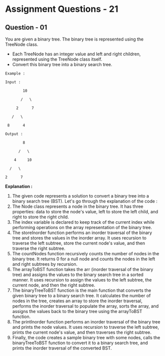 # **Assignment Questions - 21**
## **Question - 01**

You are given a binary tree. The binary tree is represented using the TreeNode class. 
- Each TreeNode has an integer value and left and right children, represented using the TreeNode class itself. 
- Convert this binary tree into a binary search tree.

```
Example :

Input :

        10

       /   \

     2      7

   /   \

 8      4

Output :

        8

      /   \

    4     10

  /   \

2      7
```

**Explanation :**
1. The given code represents a solution to convert a binary tree into a binary search tree (BST). Let's go through the explanation of the code :
2. The Node class represents a node in the binary tree. It has three properties: data to store the node's value, left to store the left child, and right to store the right child.
3. The index variable is declared to keep track of the current index while performing operations on the array representation of the binary tree.
4. The storeInorder function performs an inorder traversal of the binary tree and stores the values in the inorder array. It uses recursion to traverse the left subtree, store the current node's value, and then traverse the right subtree.
5. The countNodes function recursively counts the number of nodes in the binary tree. It returns 0 for a null node and counts the nodes in the left and right subtrees by recursion.
6. The arrayToBST function takes the arr (inorder traversal of the binary tree) and assigns the values to the binary search tree in a sorted manner. It uses recursion to assign the values to the left subtree, the current node, and then the right subtree.
7. The binaryTreeToBST function is the main function that converts the given binary tree to a binary search tree. It calculates the number of nodes in the tree, creates an array to store the inorder traversal, performs the inorder traversal to populate the array, sorts the array, and assigns the values back to the binary tree using the arrayToBST function.
8. The printInorder function performs an inorder traversal of the binary tree and prints the node values. It uses recursion to traverse the left subtree, prints the current node's value, and then traverses the right subtree.
9. Finally, the code creates a sample binary tree with some nodes, calls the binaryTreeToBST function to convert it to a binary search tree, and prints the inorder traversal of the converted BST.